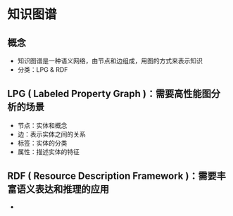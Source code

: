 # 知识图谱
## 概念
- 知识图谱是一种语义网络，由节点和边组成，用图的方式来表示知识
- 分类：LPG & RDF

## LPG ( Labeled Property Graph )：需要高性能图分析的场景
- 节点：实体和概念
- 边：表示实体之间的关系
- 标签：实体的分类
- 属性：描述实体的特征

## RDF ( Resource Description Framework )：需要丰富语义表达和推理的应用
- 

